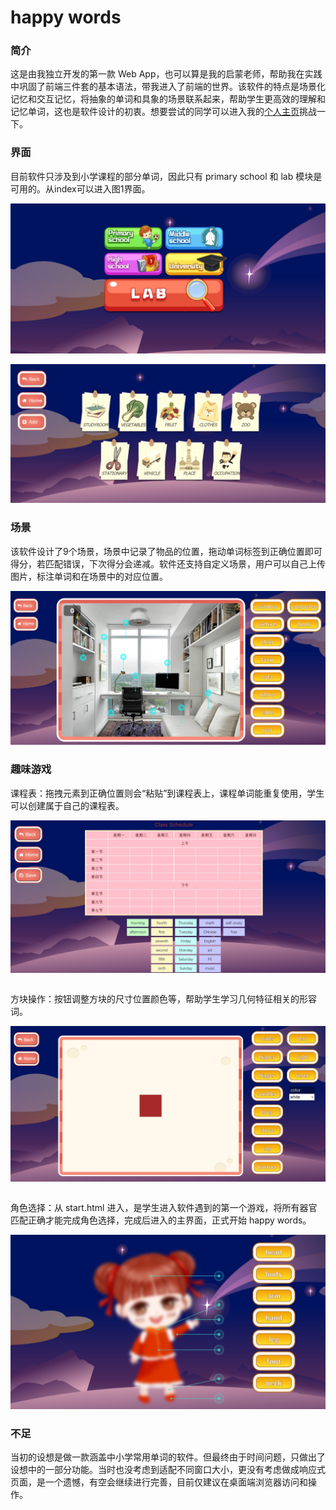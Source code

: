 # happy words

### 简介

这是由我独立开发的第一款 Web App，也可以算是我的启蒙老师，帮助我在实践中巩固了前端三件套的基本语法，带我进入了前端的世界。该软件的特点是场景化记忆和交互记忆，将抽象的单词和具象的场景联系起来，帮助学生更高效的理解和记忆单词，这也是软件设计的初衷。想要尝试的同学可以进入我的[个人主页](super-xman.github.io)挑战一下。

### 界面
目前软件只涉及到小学课程的部分单词，因此只有 primary school 和 lab 模块是可用的。从index可以进入图1界面。
<img src="图库/demo/首页.jpg" style="margin: 1em 0 0">
<img src="图库/demo/菜单.jpg" style="margin: 1em 0 0">

### 场景
该软件设计了9个场景，场景中记录了物品的位置，拖动单词标签到正确位置即可得分，若匹配错误，下次得分会递减。软件还支持自定义场景，用户可以自己上传图片，标注单词和在场景中的对应位置。
<img src="图库/demo/场景.jpg" style="margin: 1em 0 0">

### 趣味游戏
课程表：拖拽元素到正确位置则会“粘贴”到课程表上，课程单词能重复使用，学生可以创建属于自己的课程表。
<img src="图库/demo/课程表.jpg" style="margin: 1em 0 2em">
方块操作：按钮调整方块的尺寸位置颜色等，帮助学生学习几何特征相关的形容词。
<img src="图库/demo/block.jpg" style="margin: 1em 0 2em">
角色选择：从 start.html 进入，是学生进入软件遇到的第一个游戏，将所有器官匹配正确才能完成角色选择，完成后进入的主界面，正式开始 happy words。
<img src="图库/demo/身体部位.jpg" style="margin: 1em 0 0">

### 不足
当初的设想是做一款涵盖中小学常用单词的软件。但最终由于时间问题，只做出了设想中的一部分功能。当时也没考虑到适配不同窗口大小，更没有考虑做成响应式页面，是一个遗憾，有空会继续进行完善，目前仅建议在桌面端浏览器访问和操作。
